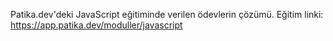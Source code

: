 Patika.dev'deki JavaScript eğitiminde verilen ödevlerin çözümü.
Eğitim linki: https://app.patika.dev/moduller/javascript
